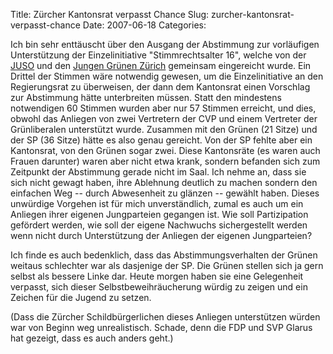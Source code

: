 Title: Zürcher Kantonsrat verpasst Chance
Slug: zurcher-kantonsrat-verpasst-chance
Date: 2007-06-18
Categories:

Ich bin sehr enttäuscht über den Ausgang der Abstimmung zur vorläufigen Unterstützung der Einzelinitiative "Stimmrechtsalter 16", welche von der [JUSO](http://www.jusozueri.ch/) und den [Jungen Grünen Zürich](http://www.jungegruene.ch/zh/) gemeinsam eingereicht wurde. Ein Drittel der Stimmen wäre notwendig gewesen, um die Einzelinitiative an den Regierungsrat zu überweisen, der dann dem Kantonsrat einen Vorschlag zur Abstimmung hätte unterbreiten müssen. Statt den mindestens notwendigen 60 Stimmen wurden aber nur 57 Stimmen erreicht, und dies, obwohl das Anliegen von zwei Vertretern der CVP und einem Vertreter der Grünliberalen unterstützt wurde. Zusammen mit den Grünen (21 Sitze) und der SP (36 Sitze) hätte es also genau gereicht. Von der SP fehlte aber ein Kantonsrat, von den Grünen sogar zwei. Diese Kantonsräte (es waren auch Frauen darunter) waren aber nicht etwa krank, sondern befanden sich zum Zeitpunkt der Abstimmung gerade nicht im Saal. Ich nehme an, dass sie sich nicht gewagt haben, ihre Ablehnung deutlich zu machen sondern den einfachen Weg -- durch Abwesenheit zu glänzen -- gewählt haben. Dieses unwürdige Vorgehen ist für mich unverständlich, zumal es auch um ein Anliegen ihrer eigenen Jungparteien gegangen ist. Wie soll Partizipation gefördert werden, wie soll der eigene Nachwuchs sichergestellt werden wenn nicht durch Unterstützung der Anliegen der eigenen Jungparteien?

Ich finde es auch bedenklich, dass das Abstimmungsverhalten der Grünen weitaus schlechter war als dasjenige der SP. Die Grünen stellen sich ja gern selbst als bessere Linke dar. Heute morgen haben sie eine Gelegenheit verpasst, sich dieser Selbstbeweihräucherung würdig zu zeigen und ein Zeichen für die Jugend zu setzen.

(Dass die Zürcher Schildbürgerlichen dieses Anliegen unterstützen würden war von Beginn weg unrealistisch. Schade, denn die FDP und SVP Glarus hat gezeigt, dass es auch anders geht.)
